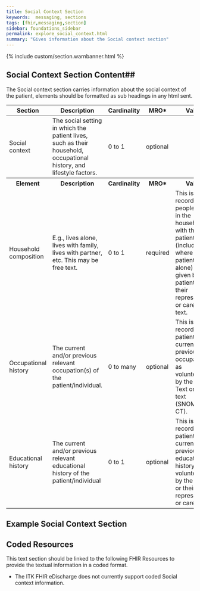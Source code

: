 ```yaml
---
title: Social Context Section
keywords:  messaging, sections
tags: [fhir,messaging,section]
sidebar: foundations_sidebar
permalink: explore_social_context.html
summary: "Gives information about the Social context section"
---
```


{% include custom/section.warnbanner.html %}

## Social Context Section Content##
The Social context section carries information about the social context of the patient, elements should be formatted as sub headings in any html sent.

<table>
	<thead>
		<tr>
			<th width="18%">Section</th>
			<th width="30%">Description</th>
			<th width="11%">Cardinality</th>
			<th width="11%">MRO*</th>
			<th width="30%">Values</th>
		</tr>
	</thead>
	<tbody>
		<tr>
			<td>Social context</td>
			<td>The social setting in which the patient lives, such as their household, occupational history, and lifestyle factors.</td>
			<td>0 to 1</td>
			<td>optional</td>
			<td>&nbsp;</td>
		</tr>
		<tr>
			<th>Element</th>
			<th>Description</th>
			<th>Cardinality</th>
			<th>MRO*</th>
			<th>Values</th>
		</tr>
		<tr>
			<td>Household composition</td>
			<td>E.g., lives alone, lives with family, lives with partner, etc. This may be free text.</td>
			<td>0 to 1</td>
			<td>required</td>
			<td>This is the record of the people living in the household with the patient (including where the patient lives alone) as given by the patient or their representative or carer. Free text.</td>
		</tr>
		<tr>
			<td>Occupational history</td>
			<td>The current and/or previous relevant occupation(s) of the patient/individual.</td>
			<td>0 to many</td>
			<td>optional</td>
			<td>This is a record of the patient's current or previous occupations as volunteered by the patient. Text or coded text (SNOMED CT).</td>
		</tr>
		<tr>
			<td>Educational history</td>
			<td>The current and/or previous relevant educational history of the patient/individual</td>
			<td>0 to 1</td>
			<td>optional</td>
			<td>This is a record of the patient's current or previous educational history as volunteered by the patient or their representative or carer. Text.</td>
		</tr>
	</tbody>
</table>

##  Example Social Context Section ##

<script src="https://gist.github.com/IOPS-DEV/73932c1d2ee99e5fd832bcbfa1922092.js"></script>

## Coded Resources ##

This text section should be linked to the following FHIR Resources to provide the textual information in a coded format.

- The ITK FHIR eDischarge does not currently support coded Social context information.






